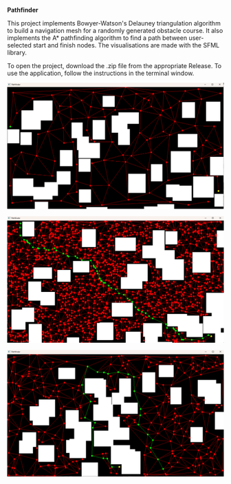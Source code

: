 **Pathfinder** 

This project implements Bowyer-Watson's Delauney triangulation algorithm to build a navigation mesh for a randomly generated obstacle course. It also implements the A* pathfinding algorithm to find a path between user-selected start and finish nodes. The visualisations are made with the SFML library. 

To open the project, download the .zip file from the appropriate Release. 
To use the application, follow the instructions in the terminal window. 

![Screenshot](screenshots/100.png)

![Screenshot](screenshots/path1.png)

![Screenshot](screenshots/path2.png)

